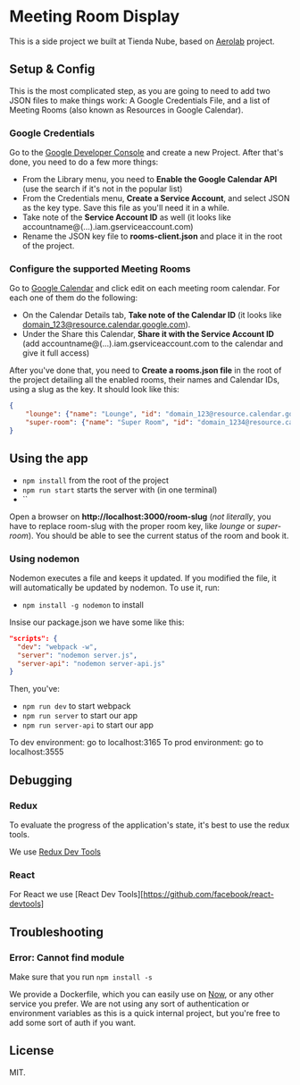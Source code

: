 # Meeting Room Display

This is a side project we built at Tienda Nube, based on [Aerolab](https://aerolab.co) project.

## Setup & Config

This is the most complicated step, as you are going to need to add two JSON files to make things work: A Google Credentials File, and a list of Meeting Rooms (also known as Resources in Google Calendar).

### Google Credentials

Go to the [Google Developer Console](https://console.developers.google.com/) and create a new Project. After that's done, you need to do a few more things:

* From the Library menu, you need to **Enable the Google Calendar API** (use the search if it's not in the popular list)
* From the Credentials menu, **Create a Service Account**, and select JSON as the key type. Save this file as you'll need it in a while.
* Take note of the **Service Account ID** as well (it looks like accountname@(...).iam.gserviceaccount.com)
* Rename the JSON key file to **rooms-client.json** and place it in the root of the project.

### Configure the supported Meeting Rooms

Go to [Google Calendar](https://calendar.google.com) and click edit on each meeting room calendar. For each one of them do the following:

* On the Calendar Details tab, **Take note of the Calendar ID** (it looks like domain_123@resource.calendar.google.com).
* Under the Share this Calendar, **Share it with the Service Account ID** (add accountname@(...).iam.gserviceaccount.com to the calendar and give it full access)

After you've done that, you need to **Create a rooms.json file** in the root of the project detailing all the enabled rooms, their names and Calendar IDs, using a slug as the key. It should look like this:

```json
{
    "lounge": {"name": "Lounge", "id": "domain_123@resource.calendar.google.com"},
    "super-room": {"name": "Super Room", "id": "domain_1234@resource.calendar.google.com"}
}
```


## Using the app

- `npm install` from the root of the project
- `npm run start` starts the server with (in one terminal)
- ``

Open a browser on **http://localhost:3000/room-slug** (*not literally*, you have to replace room-slug with the proper room key, like *lounge* or *super-room*). You should be able to see the current status of the room and book it.

### Using nodemon

Nodemon executes a file and keeps it updated. If you modified the file, it will automatically be updated by nodemon. To use it, run:

- `npm install -g nodemon` to install

Insise our package.json we have some like this:

```json
"scripts": {
  "dev": "webpack -w",
  "server": "nodemon server.js",
  "server-api": "nodemon server-api.js"
}
```
Then, you've:

- `npm run dev` to start webpack
- `npm run server` to start our app
- `npm run server-api` to start our app

To dev environment: go to localhost:3165
To prod environment: go to localhost:3555
## Debugging

### Redux

To evaluate the progress of the application's state, it's best to use the redux tools.

We use [Redux Dev Tools](https://github.com/zalmoxisus/redux-devtools-extension#installation)

### React

For React we use [React Dev Tools][https://github.com/facebook/react-devtools]


## Troubleshooting

### Error: Cannot find module

Make sure that you run `npm install -s`


We provide a Dockerfile, which you can easily use on [Now](https://zeit.co/now), or any other service you prefer. We are not using any sort of authentication or environment variables as this is a quick internal project, but you're free to add some sort of auth if you want.


## License

MIT.
